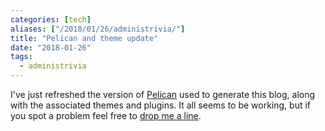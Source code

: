 ```yaml
---
categories: [tech]
aliases: ["/2018/01/26/administrivia/"]
title: "Pelican and theme update"
date: "2018-01-26"
tags:
  - administrivia
---
```


I've just refreshed the version of [Pelican][] used to generate this
blog, along with the associated themes and plugins. It all seems to be
working, but if you spot a problem feel free to [drop me a line][].

[pelican]: https://github.com/getpelican/pelican
[drop me a line]: https://github.com/larsks/blog.oddbit.com/issues
